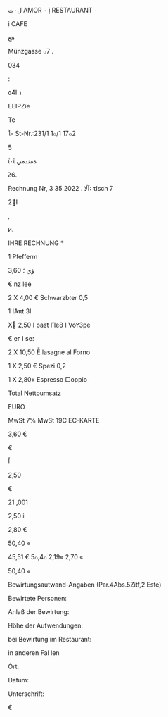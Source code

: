  ل٠ت AMOR  ٠
ị  RESTAURANT  ٠

ị  CAFE

هع

Münzgasse
๐7
.

034

:

٥4١
ا

EEIPZie

Те

ใ-
St-Nr.:231/1 1๐/1 17๐2

5

ϊ٠ί ةمندمي

26.

Rechnung  Nr,  3
آلًا
.
2022
35:
τاsch  7

 2ًا

,

и،

IHRE  RECHNUNG  *

1
Pfefferm

 3,60  ؤي
؛

€
nz  lee

2  X  4,00  €
Schwarzb؛er  0,5

 1
اAπt
3ا

X
 ًا
 2,50
past
ا
ًاeا
 8 Vo٢3pe

€
eг
ا
se؛

2 X  10,50  Ễ
lasagne  al  Forno

1  X  2,50  €
Spezi  0,2

1  X  2,80«
Espresso  □oppio

Total
Nettoumsatz

EURO

MwSt 7%
MwSt 19C
EC-KARTE

3,60  €

€

اً

2,50

€

21 ,001

2,50  i

2,80  €

50,40  «

45,51  €
5๐,4๐
2,19«
2,70 «

50,40  «

Bewirtungsautwand-Angaben
(Par.4Abs.5Zitf,2 Este)

Bewirtete Personen:

Anlaß der Bewirtung:

Höhe der Aufwendungen:

bei  Bewirtung  im  Restaurant:

in  anderen Fal len

Ort:

Datum:

Unterschrift:

€
